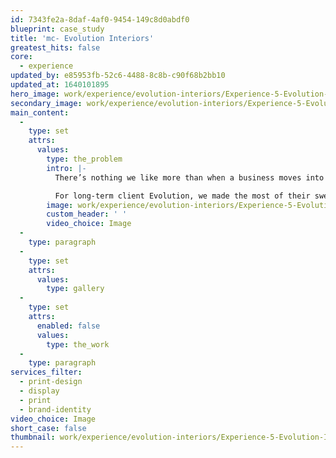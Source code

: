 ```yaml
---
id: 7343fe2a-8daf-4af0-9454-149c8d0abdf0
blueprint: case_study
title: 'mc- Evolution Interiors'
greatest_hits: false
core:
  - experience
updated_by: e85953fb-52c6-4488-8c8b-c90f68b2bb10
updated_at: 1640101895
hero_image: work/experience/evolution-interiors/Experience-5-Evolution-Interiors-Full-Image.jpg
secondary_image: work/experience/evolution-interiors/Experience-5-Evolution-Secondary-Image.jpg
main_content:
  -
    type: set
    attrs:
      values:
        type: the_problem
        intro: |-
          There’s nothing we like more than when a business moves into a brand-spanking new office. OK we'll level with you. There is something we like more. We really like it when they ask us to add a splash of branding to their freshly painted walls. 

          For long-term client Evolution, we made the most of their sweeping blue and green logo elements, which we felt really showed off the versatility of the brand. We created glass manifestations, entrance signage, interior wall graphics and a meeting room table-top design, with each design based around the concept of development, progression and moving forward. After all - that's Evolution.
        image: work/experience/evolution-interiors/Experience-5-Evolution-Large.jpg
        custom_header: ' '
        video_choice: Image
  -
    type: paragraph
  -
    type: set
    attrs:
      values:
        type: gallery
  -
    type: set
    attrs:
      enabled: false
      values:
        type: the_work
  -
    type: paragraph
services_filter:
  - print-design
  - display
  - print
  - brand-identity
video_choice: Image
short_case: false
thumbnail: work/experience/evolution-interiors/Experience-5-Evolution-Interiors-Thumbnail.jpg
---
```

